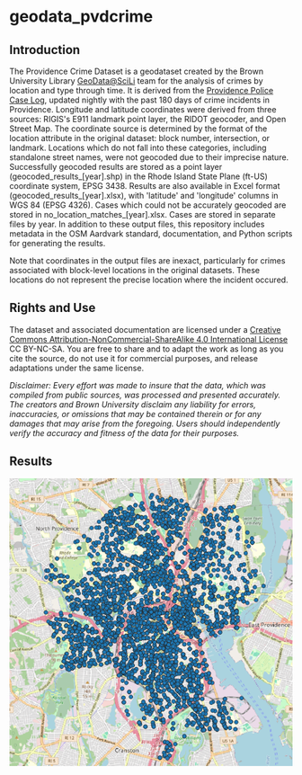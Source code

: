 # geodata_pvdcrime

## Introduction

The Providence Crime Dataset is a geodataset created by the Brown University Library [GeoData@SciLi](https://libguides.brown.edu/geodata/) team for the analysis of crimes by location and type through time. It is derived from the [Providence Police Case Log](https://data.providenceri.gov/Public-Safety/Providence-Police-Case-Log-Past-180-days/rz3y-pz8v/about_data), updated nightly with the past 180 days of crime incidents in Providence. Longitude and latitude coordinates were derived from three sources: RIGIS's E911 landmark point layer, the RIDOT geocoder, and Open Street Map. The coordinate source is determined by the format of the location attribute in the original dataset: block number, intersection, or landmark. Locations which do not fall into these categories, including standalone street names, were not geocoded due to their imprecise nature. Successfully geocoded results are stored as a point layer (geocoded_results_[year].shp) in the Rhode Island State Plane (ft-US) coordinate system, EPSG 3438. Results are also available in Excel format (geocoded_results_[year].xlsx), with 'latitude' and 'longitude' columns in WGS 84 (EPSG 4326). Cases which could not be accurately geocoded are stored in no_location_matches_[year].xlsx. Cases are stored in separate files by year. In addition to these output files, this repository includes metadata in the OSM Aardvark standard, documentation, and Python scripts for generating the results.

Note that coordinates in the output files are inexact, particularly for crimes associated with block-level locations in the original datasets. These locations do not represent the precise location where the incident occured.

## Rights and Use

The dataset and associated documentation are licensed under a [Creative Commons Attribution-NonCommercial-ShareAlike 4.0 International License](https://creativecommons.org/licenses/by-nc-sa/4.0/) CC BY-NC-SA. You are free to share and to adapt the work as long as you cite the source, do not use it for commercial purposes, and release adaptations under the same license.

*Disclaimer: Every effort was made to insure that the data, which was compiled from public sources, was processed and presented accurately. The creators and Brown University disclaim any liability for errors, inaccuracies, or omissions that may be contained therein or for any damages that may arise from the foregoing. Users should independently verify the accuracy and fitness of the data for their purposes.*

## Results
![Results visualized using QGIS](/results.png)
